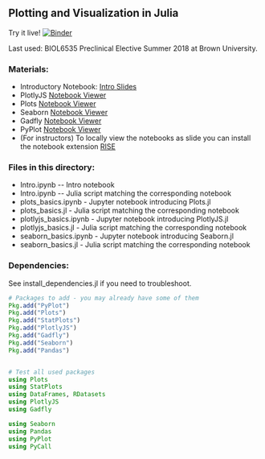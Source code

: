 ## Plotting and Visualization in Julia

Try it live!
[![Binder](https://mybinder.org/badge.svg)](https://mybinder.org/v2/gh/mirestrepo/julia_plotting_tutorials/master)

Last used: 
BIOL6535 Preclinical Elective Summer 2018 at Brown University.

### Materials:

* Introductory Notebook: [Intro Slides](http://nbviewer.jupyter.org/github)
* PlotlyJS [Notebook Viewer](http://nbviewer.jupyter.org/github/mirestrepo/julia_plotting_tutorials/blob/master/plotting/plotlyjs_basics.ipynb)
* Plots [Notebook Viewer](http://nbviewer.jupyter.org/github/mirestrepo/julia_plotting_tutorials/blob/master/plotting/plots_basics.ipynb)
* Seaborn [Notebook Viewer](http://nbviewer.jupyter.org/github/mirestrepo/julia_plotting_tutorials/blob/master/plotting/seaborn.ipynb)
* Gadfly [Notebook Viewer](http://nbviewer.jupyter.org/github/mirestrepo/julia_plotting_tutorials/blob/master/plotting/gadfly_basics.ipynb)
* PyPlot [Notebook Viewer](http://nbviewer.jupyter.org/github/mirestrepo/julia_plotting_tutorials/blob/master/plotting/pyplot_basics.ipynb)
* (For instructors) To locally view the notebooks as slide you can install the notebook extension [RISE](https://github.com/damianavila/RISE)


### Files in this directory:

* Intro.ipynb -- Intro notebook
* Intro.ipynb -- Julia script matching the corresponding notebook
* plots_basics.ipynb - Jupyter notebook introducing Plots.jl
* plots_basics.jl - Julia script matching the corresponding notebook
* plotlyjs_basics.ipynb - Jupyter notebook introducing PlotlyJS.jl
* plotlyjs_basics.jl - Julia script matching the corresponding notebook
* seaborn_basics.ipynb - Jupyter notebook introducing Seaborn.jl
* seaborn_basics.jl - Julia script matching the corresponding notebook


### Dependencies:

See install_dependencies.jl if you need to troubleshoot.

```julia
# Packages to add - you may already have some of them
Pkg.add("PyPlot")
Pkg.add("Plots")
Pkg.add("StatPlots")
Pkg.add("PlotlyJS")
Pkg.add("Gadfly")
Pkg.add("Seaborn")
Pkg.add("Pandas")


# Test all used packages
using Plots
using StatPlots
using DataFrames, RDatasets
using PlotlyJS
using Gadfly

using Seaborn
using Pandas
using PyPlot
using PyCall
```
